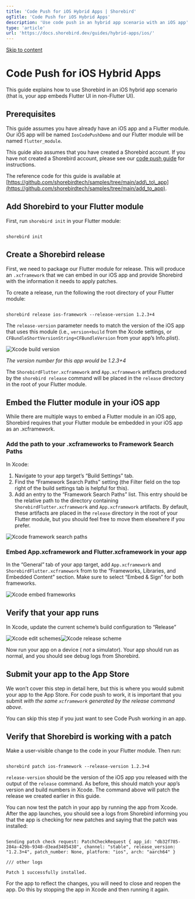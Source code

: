 ```yaml
---
title: 'Code Push for iOS Hybrid Apps | Shorebird'
ogTitle: 'Code Push for iOS Hybrid Apps'
description: 'Use code push in an hybrid app scenario with an iOS app'
type: 'article'
url: 'https://docs.shorebird.dev/guides/hybrid-apps/ios/'
---
```


[Skip to content](https://docs.shorebird.dev/guides/hybrid-apps/ios/#_top)

# Code Push for iOS Hybrid Apps

This guide explains how to use Shorebird in an iOS hybrid app scenario (that is, your app embeds Flutter UI in non-Flutter UI).

## Prerequisites

This guide assumes you have already have an iOS app and a Flutter module. Our
iOS app will be named `IosCodePushDemo` and our Flutter module will be named
`flutter_module`.

This guide also assumes that you have created a Shorebird account. If you have
not created a Shorebird account, please see our [code push guide](https://docs.shorebird.dev/code-push/initialize)
for instructions.

The reference code for this guide is available at
[https://github.com/shorebirdtech/samples/tree/main/add\_to\_app](https://github.com/shorebirdtech/samples/tree/main/add_to_app).

## Add Shorebird to your Flutter module

First, run `shorebird init` in your Flutter module:

```

shorebird init
```

## Create a Shorebird release

First, we need to package our Flutter module for release. This will produce an
`.xcframework` that we can embed in our iOS app and provide Shorebird with the
information it needs to apply patches.

To create a release, run the following the root directory of your Flutter module:

```

shorebird release ios-framework --release-version 1.2.3+4
```

The `release-version` parameter needs to match the version of the iOS app
that uses this module (i.e., `version+build` from the Xcode settings, or
`CFBundleShortVersionString+CFBundleVersion` from your app’s Info.plist).

![Xcode build version](https://github.com/shorebirdtech/shorebird/assets/581764/314289ed-b3bd-46fa-b49a-cea7d482d831)

_The version number for this app would be 1.2.3+4_

The `ShorebirdFlutter.xcframework` and `App.xcframework` artifacts produced by
the `shorebird release` command will be placed in the `release` directory in the
root of your Flutter module.

## Embed the Flutter module in your iOS app

While there are multiple ways to embed a Flutter module in an iOS app, Shorebird
requires that your Flutter module be embedded in your iOS app as an
.xcframework.

### Add the path to your .xcframeworks to Framework Search Paths

In Xcode:

1. Navigate to your app target’s “Build Settings” tab.
2. Find the “Framework Search Paths” setting (the Filter field on the top right
of the build settings tab is helpful for this).
3. Add an entry to the “Framework Search Paths” list. This entry should be the
relative path to the directory containing `ShorebirdFlutter.xcframework` and
`App.xcframework` artifacts. By default, these artifacts are placed in the
`release` directory in the root of your Flutter module, but you should feel
free to move them elsewhere if you prefer.

![Xcode framework search paths](https://github.com/shorebirdtech/shorebird/assets/581764/50f92f9c-4bf6-49ce-a4e7-664b8bf8283a)

### Embed App.xcframework and Flutter.xcframework in your app

In the “General” tab of your app target, add `App.xcframework` and
`ShorebirdFlutter.xcframework` from to the “Frameworks, Libraries, and Embedded
Content” section. Make sure to select “Embed & Sign” for both frameworks.

![Xcode embed frameworks](https://github.com/shorebirdtech/shorebird/assets/581764/fe5911bd-046b-47f9-a4d8-d8548e651bd6)

## Verify that your app runs

In Xcode, update the current scheme’s build configuration to “Release”

![Xcode edit schemes](https://github.com/shorebirdtech/shorebird/assets/581764/cf32be57-c49e-4ff6-aca2-8be06b44f2f9)![Xcode release scheme](https://github.com/shorebirdtech/shorebird/assets/581764/92417ee8-dc66-4cbb-99e7-d940165e4caf)

Now run your app on a device ( _not_ a simulator). Your app should run as normal,
and you should see debug logs from Shorebird.

## Submit your app to the App Store

We won’t cover this step in detail here, but this is where you would submit your
app to the App Store. For code push to work, it is important that you submit
_with the same `xcframework` generated by the release command above_.

You can skip this step if you just want to see Code Push working in an app.

## Verify that Shorebird is working with a patch

Make a user-visible change to the code in your Flutter module. Then run:

```

shorebird patch ios-framework --release-version 1.2.3+4
```

`release-version` should be the version of the iOS app you released with the
output of the `release` command. As before, this should match your app’s version
and build numbers in Xcode. The command above will patch the release we created
earlier in this guide.

You can now test the patch in your app by running the app from Xcode. After
the app launches, you should see a logs from Shorebird informing you that the
app is checking for new patches and saying that the patch was installed:

```

Sending patch check request: PatchCheckRequest { app_id: "db32f785-284a-429b-9348-d3ead3485438", channel: "stable", release_version: "1.2.3+4", patch_number: None, platform: "ios", arch: "aarch64" }

/// other logs

Patch 1 successfully installed.
```

For the app to reflect the changes, you will need to close and reopen the app.
Do this by stopping the app in Xcode and then running it again.
